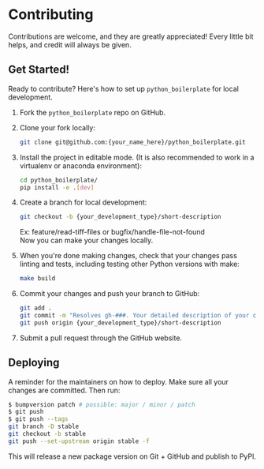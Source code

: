 # Contributing

Contributions are welcome, and they are greatly appreciated! Every little bit
helps, and credit will always be given.

## Get Started!
Ready to contribute? Here's how to set up `python_boilerplate` for local development.

1. Fork the `python_boilerplate` repo on GitHub.

2. Clone your fork locally:

    ```bash
    git clone git@github.com:{your_name_here}/python_boilerplate.git
    ```

3. Install the project in editable mode. (It is also recommended to work in a virtualenv or anaconda environment):

    ```bash
    cd python_boilerplate/
    pip install -e .[dev]
    ```

4. Create a branch for local development:

    ```bash
    git checkout -b {your_development_type}/short-description
    ```

    Ex: feature/read-tiff-files or bugfix/handle-file-not-found<br>
    Now you can make your changes locally.

5. When you're done making changes, check that your changes pass linting and
   tests, including testing other Python versions with make:

    ```bash
    make build
    ```

6. Commit your changes and push your branch to GitHub:

    ```bash
    git add .
    git commit -m "Resolves gh-###. Your detailed description of your changes."
    git push origin {your_development_type}/short-description
    ```

7. Submit a pull request through the GitHub website.

## Deploying

A reminder for the maintainers on how to deploy.
Make sure all your changes are committed.
Then run:

```bash
$ bumpversion patch # possible: major / minor / patch
$ git push
$ git push --tags
git branch -D stable
git checkout -b stable
git push --set-upstream origin stable -f
```

This will release a new package version on Git + GitHub and publish to PyPI.
